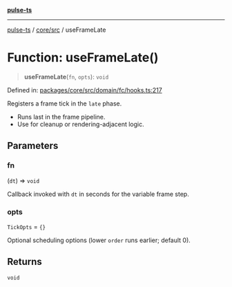 [**pulse-ts**](../../../README.md)

***

[pulse-ts](../../../README.md) / [core/src](../README.md) / useFrameLate

# Function: useFrameLate()

> **useFrameLate**(`fn`, `opts`): `void`

Defined in: [packages/core/src/domain/fc/hooks.ts:217](https://github.com/jlehett/pulse-ts/blob/a2a18767041a6b69ca4c5f6131d2de266097750e/packages/core/src/domain/fc/hooks.ts#L217)

Registers a frame tick in the `late` phase.

- Runs last in the frame pipeline.
- Use for cleanup or rendering-adjacent logic.

## Parameters

### fn

(`dt`) => `void`

Callback invoked with `dt` in seconds for the variable frame step.

### opts

`TickOpts` = `{}`

Optional scheduling options (lower `order` runs earlier; default 0).

## Returns

`void`
